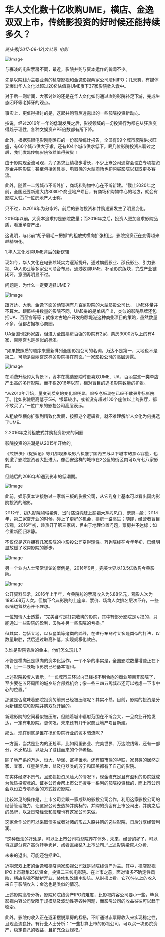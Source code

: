 # 华人文化数十亿收购UME，横店、金逸双双上市，传统影投资的好时候还能持续多久？

*高庆秀|2017-09-12|大公司 
                                                电影*

![Image](http://static.ylzbl.com/uploads/ueditor/php/upload/image/20170914/1505371310926362.jpeg)

与寡淡的电影票房不同，最近，影院并购与资本运作的新闻不少。

先是以院线为主要业务的横店影视和金逸影视两家公司顺利IPO；几天前，有媒体又爆出华人文化以超过20亿估值将UME旗下37家影院收入囊中。

对于后一则新闻，大家讨论的还是在华人文化如何通过收购影院补足下游，完成生态闭环等老掉牙的观点。

事实上，更值得探讨的是，这起并购背后透露出的一些影院投资新动向。

按说，经过2016年一年的低潮发展之后，影视领域的一切投资行为都在从狂热变得趋于理性，各种文娱资产PE倍数都有所下降。

此外，根据猫眼电影刚刚发布的一份影院统计报告，全国有99个城市影院供求旺盛，有60个城市供大于求，还有104个城市供求低下。跟几位影院投资人聊过之后，我们发现传统影院依然值得投资！

由于影院现金流可观，为了追求业绩稳步增长，不少上市公司通常会设立专项投资基金并购影院；甚至包括家具类、电器类的大型商场也在购买影院以获取更多客流。

此外，随着一二线城市不断外扩，商场和购物中心在不断新建。“截止2020年之前，全国还要新建大约8000个商业地产项目，有商场和购物中心的地方，就会有影院入驻。”一位房地产人士称。

只不过，以2016年为分水岭，前后的影院投资和并购逻辑发生了明显变化。

2016年以前，大资本追求的是影院数量；而2016年之后，投资人更加追求影院品质，看重单店产出。

这说明，与此前“胡子眉毛一把抓”的粗放式横向扩张相比，影院投资正在变得越来越精细化。

1.华人文化收购UME背后的新逻辑

现如今，华人文化在电影领域实力逐渐提升，通过旗舰影业、邵氏影业、引力影视、华人影业等多家公司联合布局，通过收购UME，补足影院版块，完成产业链闭环，意图再明显不过。

问题是，为什么一定要选择UME？

![Image](http://static.ylzbl.com/uploads/ueditor/php/upload/image/20170914/1505371332442024.jpeg)

跟万达、大地、金逸下面的动辄拥有几百家影院的大型影投公司比， UME体量并不算大。跟那些拼数量的影院不同，UME拼的是单店产出，类似的影院品牌还包括UA、百丽宫等等；就像太古地产开发的颐堤港这种商业项目的策略，虽然数量不多，但都占据核心商圈。

UA全国也就5家店，但进入全国票房百强的影院有2家，票房3000万以上的有4家，百丽宫也是类似的标准。

“如果按照质的顺序来重新排列全国影投公司的名词，万达不是第一，大地也不是第二，可能是百丽宫这样的影院排在前面。”一家影投公司的高层透露。

![Image](http://p1.pstatp.com/large/3a0100035efa2ebb5e31)

在消费升级的大背景下，资本在挑选影院时更喜欢UME、UA、百丽宫这一类单店产出高的多厅影院，而不像2016年以前，相对盲目的追求影院数量的扩张。

“从2016年开始，量变到质变的变化很明显。很多老板现在已经不敢买非标影院了。比如影院层高低于5米，银幕较小，或者没有超过100个座位以上的影厅，都不敢买了。”一位广东的影投公司高层表示。

从粗放型横向扩张到精致化发展，按照这个逻辑看，就不难理解华人文化为何挑选了UME。

2.2016年之前粗放式并购投资带来的问题

影院投资的热潮是从2015年开始的。

《煎饼侠》《捉妖记》等几部现象级影片探底了国内三线以下城市的票仓容量，也刺激了影院投资者大批进入。像西安这样的城市在2公里的街区内可以有七八家影院。

但随后的2016年却遇到影市的低潮期。

![Image](http://p9.pstatp.com/large/3a0300018ed40b5eeef7)

此前，娱乐资本论接触过一家新三板的影投公司，从它的身上基本可以看出国内影院投资的缩影。

2012年，初入影院领域投资，当时还没有赶上影视大热的风口，票房一般；2014年，第二家店开业的时候，碰上了更好的机会，票房一路高进；随即，经营者盲目乐观，2016年初，趁热开了第三家店，但由于地理位置问题，票房并不达标；如今重新回归冷静。

不仅仅是这样拥有几家影院的小影投公司变得理性。万达院线在今年年初，已经明显放缓了收购影院的脚步。

![Image](http://p9.pstatp.com/large/39fa00036d41d78dafa7)

另一个业内人士常常谈论的案例是，2016年9月，完美世界以13.5亿收购今典影院。

![Image](http://p3.pstatp.com/large/3a0400018652acfad1bc)

公开资料显示，2016年上半年，今典院线的票房收入为5.88亿元，观影人次为1895.68万人次。但旗下今典影院的上座率、票价、场均人次排名层次不齐，一些影院运营状态并不理想。

一位知情人士透露，“完美当时是打包收购的影院，其中有部分影院是亏损的，只能通过一些影院的盈利，去弥补另一些影院的亏损。”

但其实，包括大地，以及星美等这类的院线，在进行布局时大多是类似的打法，以数量取胜，然后通过取高补低，实现规模化效应。

3.谁是影院背后的金主，他们怎么玩儿？

不管是横向还是纵向的资本化运作，一个不争的事实是，全国影院数量增速正在下滑，且一二线城市影院已经基本饱和。

上述影院投资人表示，“一线城市三环以内已经找不到合适的商业项目开影院了，至少要在五环周围的城乡结合部找机会；像一些三四五线城市还可以考虑一下市中心的位置。”

那这是否意味着影院投资的前景已经被压缩呢？其实不然。目前，影院的投资是分为新建影院和影院并购双轨开展的。

新建影院的空间看似被压缩，但随着城市辐射范围在不断变大，一旦商业开始发达，一定有电影院。更何况，未来还有几千家商业地产项目新建。

那么，现在到底是谁在搅动影院行业的资本暗流呢？

一方面，当然是业内的正规军，比如阿里影业、完美世界、万达院线等，还有一部分，不乏热钱，以及为了赚钱而来的个体老板。

除了地产系的万达、恒大、华润、富华置地，还有超市类的华联，家具类的居然之家、宜家、红星美凯龙，以及电器类的苏宁和国美都有了自己的影院。

在实体经济不景气，且影视投资风险大的情况下，现金流充足且有盈利的影院就成为优质投资标的。证券公司会帮上市公司搜寻一系列的影院投资标的，而上市公司会以设立专项基金的方式投资影院。

比较常见的操作是，上市公司会跟一家成熟的影投公司合作，利用这家影投公司的经营管理能力，让这家公司去选择并购标的。并购的资金有上市公司出，并购之后的品牌，以及日常经营和管理也有这家公司来做。

这家合作公司可以采取债券或者对赌的形式入股并购的这些影院，日后分享经营利润。

“这种做法的好处是，可以让上市公司将影院养在体外，未来，经营的好了，可以将这部分资产高价转手卖掉，或者直接装入上市公司。”上述影院投资人分析。

未来的退出，可能还包括IPO。

近期双双上市的金逸和横店两家影视公司就是以院线资产为主。其中，横店影视IPO上市募集23亿资金，投资二三线电影院。在上市之前，面对诸多不确定性风险，横店影视不断新开业、装修和改建电影院。从财报上看，它70%以上的收入来自于影院收入；金逸也是类似的情况。

上述影院高管分析，影院和院线资产IPO的难度，比影视内容公司要小一些，毕竟影视内容公司受限于规模以及波动性等各种问题，而影院公司的收益往往可以趋于稳定。

此外，影院的收入正在逐渐摆脱票房的桎梏，不断通过非票房收入来实现稳定性，且现金流良好。有行业人士分析：“一些打算上市的影视公司，可以买一块影院资产，稳定自己的收益，且扩充企业规模。”

